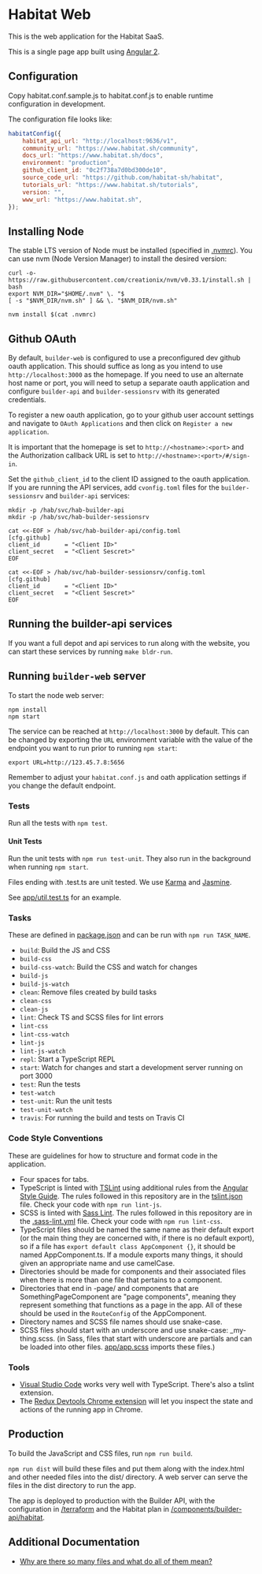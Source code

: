 # Habitat Web

This is the web application for the Habitat SaaS.

This is a single page app built using [Angular 2](https://angular.io/).

## Configuration

Copy habitat.conf.sample.js to habitat.conf.js to enable runtime configuration
in development.

The configuration file looks like:

```js
habitatConfig({
    habitat_api_url: "http://localhost:9636/v1",
    community_url: "https://www.habitat.sh/community",
    docs_url: "https://www.habitat.sh/docs",
    environment: "production",
    github_client_id: "0c2f738a7d0bd300de10",
    source_code_url: "https://github.com/habitat-sh/habitat",
    tutorials_url: "https://www.habitat.sh/tutorials",
    version: "",
    www_url: "https://www.habitat.sh",
});
```

## Installing Node

The stable LTS version of Node must be installed (specified in [.nvmrc](.nvmrc)). You can use nvm (Node Version Manager) to install the desired version:

```
curl -o- https://raw.githubusercontent.com/creationix/nvm/v0.33.1/install.sh | bash
export NVM_DIR="$HOME/.nvm" \. "$
[ -s "$NVM_DIR/nvm.sh" ] && \. "$NVM_DIR/nvm.sh"

nvm install $(cat .nvmrc)
```

## Github OAuth

By default, `builder-web` is configured to use a preconfigured dev github oauth application. This should suffice as long as you intend to use `http://localhost:3000` as the homepage. If you need to use an alternate host name or port, you will need to setup a separate oauth application and configure `builder-api` and `builder-sessionsrv` with its generated credentials.

To register a new oauth application, go to your github user account settings and navigate to `OAuth Applications` and then click on `Register a new application`.

It is important that the homepage is set to `http://<hostname>:<port>` and the Authorization callback URL is set to `http://<hostname>:<port>/#/sign-in`.

Set the `github_client_id` to the client ID assigned to the oauth application. If you are running the API services, add `cvonfig.toml` files for the `builder-sessionsrv` and `builder-api` services:

```
mkdir -p /hab/svc/hab-builder-api
mkdir -p /hab/svc/hab-builder-sessionsrv

cat <<-EOF > /hab/svc/hab-builder-api/config.toml
[cfg.github]
client_id       = "<Client ID>"
client_secret   = "<Client Sescret>"
EOF

cat <<-EOF > /hab/svc/hab-builder-sessionsrv/config.toml
[cfg.github]
client_id       = "<Client ID>"
client_secret   = "<Client Sescret>"
EOF
```

## Running the builder-api services

If you want a full depot and api services to run along with the website, you can start these services by running `make bldr-run`.

## Running `builder-web` server

To start the node web server:

```
npm install
npm start
```

The service can be reached at `http://localhost:3000` by default. This can be changed by exporting the `URL` environment variable with the value of the endpoint you want to run prior to running `npm start`:

```
export URL=http://123.45.7.8:5656
```

Remember to adjust your `habitat.conf.js` and oath application settings if you change the default endpoint.

### Tests

Run all the tests with `npm test`.

#### Unit Tests

Run the unit tests with `npm run test-unit`. They also run in the background
when running `npm start`.

Files ending with .test.ts are unit tested. We use
[Karma](https://karma-runner.github.io/0.13/index.html) and
[Jasmine](https://jasmine.github.io/).

See [app/util.test.ts](app/util.test.ts) for an example.

### Tasks

These are defined in [package.json](package.json) and can be run with `npm run
TASK_NAME`.

* `build`: Build the JS and CSS
* `build-css`
* `build-css-watch`: Build the CSS and watch for changes
* `build-js`
* `build-js-watch`
* `clean`: Remove files created by build tasks
* `clean-css`
* `clean-js`
* `lint`: Check TS and SCSS files for lint errors
* `lint-css`
* `lint-css-watch`
* `lint-js`
* `lint-js-watch`
* `repl`: Start a TypeScript REPL
* `start`: Watch for changes and start a development server running on port 3000
* `test`: Run the tests
* `test-watch`
* `test-unit`: Run the unit tests
* `test-unit-watch`
* `travis`: For running the build and tests on Travis CI

### Code Style Conventions

These are guidelines for how to structure and format code in the application.

* Four spaces for tabs.
* TypeScript is linted with [TSLint](http://palantir.github.io/tslint/) using
  additional rules from the [Angular Style Guide](https://angular.io/styleguide).
  The rules followed in this repository are in the [tslint.json](tslint.json) file.
  Check your code with `npm run lint-js`.
* SCSS is linted with [Sass Lint](https://github.com/sasstools/sass-lint). The
  rules followed in this repository are in the [.sass-lint.yml](.sass-lint.yml)
  file. Check your code with `npm run lint-css`.
* TypeScript files should be named the same name as their default export (or the
  main thing they are concerned with, if there is no default export), so if a
  file has `export default class AppComponent {}`, it should be named
  AppComponent.ts. If a module exports many things, it should given an
  appropriate name and use camelCase.
* Directories should be made for components and their associated files when
  there is more than one file that pertains to a component.
* Directories that end in -page/ and components that are SomethingPageComponent
  are "page components", meaning they represent something that functions as a
  page in the app. All of these should be used in the `RouteConfig` of the
  AppComponent.
* Directory names and SCSS file names should use snake-case.
* SCSS files should start with an underscore and use snake-case:
  \_my-thing.scss. (in Sass, files that start with underscore are partials and
  can be loaded into other files. [app/app.scss](app/app.scss) imports these
  files.)

### Tools

* [Visual Studio Code](https://code.visualstudio.com/) works very well with
  TypeScript. There's also a tslint extension.
* The [Redux Devtools Chrome extension](https://chrome.google.com/webstore/detail/redux-devtools/lmhkpmbekcpmknklioeibfkpmmfibljd?hl=en)
  will let you inspect the state and actions of the running app in Chrome.

## Production

To build the JavaScript and CSS files, run `npm run build`.

`npm run dist` will build these files and put them along with the index.html and
other needed files into the dist/ directory. A web server can serve the files in
the dist directory to run the app.

The app is deployed to production with the Builder API, with the configuration
in [/terraform](/terraform) and the Habitat plan in
[/components/builder-api/habitat](/components/builder-api/habitat).

## Additional Documentation

* [Why are there so many files and what do all of them mean?](doc/files.md)
